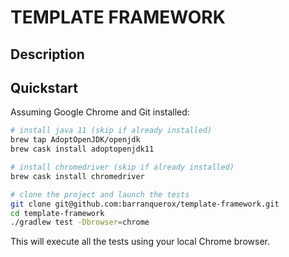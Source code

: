 # TEMPLATE FRAMEWORK

## Description

## Quickstart

Assuming Google Chrome and Git installed:

```bash
# install java 11 (skip if already installed)
brew tap AdoptOpenJDK/openjdk
brew cask install adoptopenjdk11

# install chromedriver (skip if already installed)
brew cask install chromedriver

# clone the project and launch the tests
git clone git@github.com:barranquerox/template-framework.git
cd template-framework
./gradlew test -Dbrowser=chrome
```

This will execute all the tests using your local Chrome browser.
